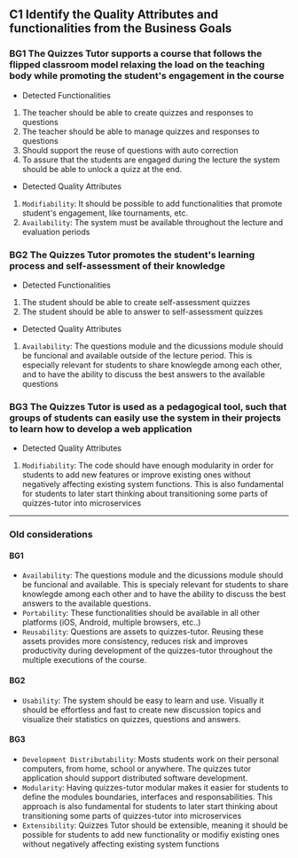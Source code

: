 ## **C1** Identify the Quality Attributes and functionalities from the Business Goals

### **BG1** The Quizzes Tutor supports a course that follows the flipped classroom model relaxing the load on the teaching body while promoting the student's engagement in the course
- Detected Functionalities
1. The teacher should be able to create quizzes and responses to questions
2. The teacher should be able to manage quizzes and responses to questions
3. Should support the reuse of questions with auto correction
4. To assure that the students are engaged during the lecture the system should be able to unlock a quizz at the end.
- Detected Quality Attributes 
1. `Modifiability`: It should be possible to add functionalities that promote student's engagement, like tournaments, etc.
2. `Availability`: The system must be available throughout the lecture and evaluation periods

### **BG2** The Quizzes Tutor promotes the student's learning process and self-assessment of their knowledge
- Detected Functionalities
1. The student should be able to create self-assessment quizzes
1. The student should  be able to answer to self-assessment quizzes
- Detected Quality Attributes 
1. `Availability`: The questions module and the dicussions module should be funcional and available outside of the lecture period. This is especially relevant for students to share knowlegde among each other, and to have the ability to discuss the best answers to the available questions

### **BG3** The Quizzes Tutor is used as a pedagogical tool, such that groups of students can easily use the system in their projects to learn how to develop a web application
- Detected Quality Attributes 
1. `Modifiability`: The code should have enough modularity in order for students to add new features or improve existing ones without negatively affecting existing system functions. This is also fundamental for students to later start thinking about transitioning some parts of quizzes-tutor into microservices



----------------


### Old considerations

#### BG1
- `Availability`: The questions module and the dicussions module should be funcional and available. This is specialy relevant for students to share knowlegde among each other and to have the ability to discuss the best answers to the available questions.
- `Portability`: These functionalities should be available in all other platforms (iOS, Android, multiple browsers, etc..)
- `Reusability`: Questions are assets to quizzes-tutor. Reusing these assets provides more consistency, reduces risk and improves productivity during development of the quizzes-tutor throughout the multiple executions of the course.

#### BG2
- `Usability`: The system should be easy to learn and use. Visually it should be effortless and fast to create new discussion topics and visualize their statistics on quizzes, questions and answers.

#### BG3

- `Development Distributability`: Mosts students work on their personal computers, from home, school or anywhere. The quizzes tutor application should support distributed software development.
- `Modularity`: Having quizzes-tutor modular makes it easier for students to define the modules boundaries, interfaces and responsabilities. This approach is also fundamental for students to later start thinking about transitioning some parts of quizzes-tutor into microservices
- `Extensibility`: Quizzes Tutor should be extensible, meaning it should be possible for students to add new functionality or modifiy existing ones without negatively affecting existing system functions
